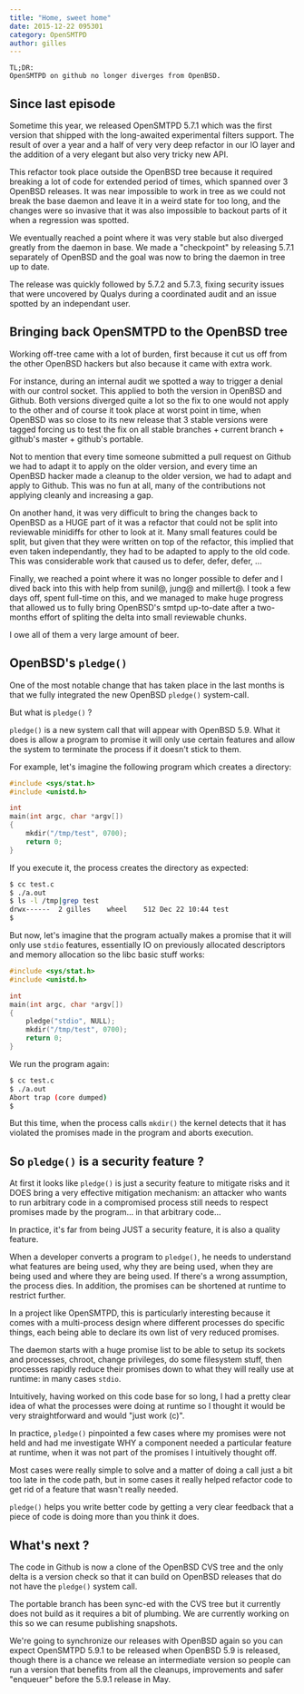 ```yaml
---
title: "Home, sweet home"
date: 2015-12-22 095301
category: OpenSMTPD
author: gilles
---
```


	TL;DR:
	OpenSMTPD on github no longer diverges from OpenBSD.


Since last episode
------------------
Sometime this year, we released OpenSMTPD 5.7.1 which was the first version that
shipped with the long-awaited experimental filters support. The result of over a
year and a half of very very deep refactor in our IO layer and the addition of a
very elegant but also very tricky new API.

This refactor took place outside the OpenBSD tree because it required breaking a
lot of code for extended period of times, which spanned over 3 OpenBSD releases.
It was near impossible to work in tree as we could not break the base daemon and
leave it in a weird state for too long, and the changes were so invasive that it
was also impossible to backout parts of it when a regression was spotted.

We eventually reached a point where it was very stable but also diverged greatly
from the daemon in base. We made a "checkpoint" by releasing 5.7.1 separately of
OpenBSD and the goal was now to bring the daemon in tree up to date.

The release was quickly followed by 5.7.2 and 5.7.3, fixing security issues that
were uncovered by Qualys during a coordinated audit and an issue spotted by an
independant user.


Bringing back OpenSMTPD to the OpenBSD tree
-------------------------------------------
Working off-tree came with a lot of burden, first because it cut us off from the
other OpenBSD hackers but also because it came with extra work.

For instance, during an internal audit we spotted a way to trigger a denial with
our control socket. This applied to both the version in OpenBSD and Github. Both
versions diverged quite a lot so the fix to one would not apply to the other and
of course it took place at worst point in time, when OpenBSD was so close to its
new release that 3 stable versions were tagged forcing us to test the fix on all
stable branches + current branch + github's master + github's portable.

Not to mention that every time someone submitted a pull request on Github we had
to adapt it to apply on the older version, and every time an OpenBSD hacker made
a cleanup to the older version, we had to adapt and apply to Github. This was no
fun at all, many of the contributions not applying cleanly and increasing a gap.

On another hand, it was very difficult to bring the changes back to OpenBSD as a
HUGE part of it was a refactor that could not be split into reviewable minidiffs
for other to look at it. Many small features could be split, but given that they
were written on top of the refactor, this implied that even taken independantly,
they had to be adapted to apply to the old code. This was considerable work that
caused us to defer, defer, defer, ...

Finally, we reached a point where it was no longer possible to defer and I dived
back into this with help from sunil@, jung@ and millert@. I took a few days off,
spent full-time on this, and we managed to make huge progress that allowed us to
fully bring OpenBSD's smtpd up-to-date after a two-months effort of spliting the
delta into small reviewable chunks.

I owe all of them a very large amount of beer.


OpenBSD's `pledge()`
--------------------
One of the most notable change that has taken place in the last months is that
we fully integrated the new OpenBSD `pledge()` system-call.

But what is `pledge()` ?

`pledge()` is a new system call that will appear with OpenBSD 5.9.
What it does is allow a program to promise it will only use certain features and
allow the system to terminate the process if it doesn't stick to them.

For example, let's imagine the following program which creates a directory:

```c
#include <sys/stat.h>
#include <unistd.h>

int
main(int argc, char *argv[])
{
	mkdir("/tmp/test", 0700);
	return 0;
}
```

If you execute it, the process creates the directory as expected:

```sh
$ cc test.c
$ ./a.out
$ ls -l /tmp|grep test
drwx------  2 gilles    wheel    512 Dec 22 10:44 test
$
```

But now, let's imagine that the program actually makes a promise that it will
only use `stdio` features, essentially IO on previously allocated descriptors
and memory allocation so the libc basic stuff works:

```c
#include <sys/stat.h>
#include <unistd.h>

int
main(int argc, char *argv[])
{
	pledge("stdio", NULL);
	mkdir("/tmp/test", 0700);
	return 0;
}
```

We run the program again:

```sh
$ cc test.c
$ ./a.out
Abort trap (core dumped)
$
```

But this time, when the process calls `mkdir()` the kernel detects that it has
violated the promises made in the program and aborts execution.


So `pledge()` is a security feature ?
-------------------------------------
At first it looks like `pledge()` is just a security feature to mitigate risks
and it DOES bring a very effective mitigation mechanism: an attacker who wants
to run arbitrary code in a compromised process still needs to respect promises
made by the program... in that arbitrary code...

In practice, it's far from being JUST a security feature, it is also a quality
feature.

When a developer converts a program to `pledge()`, he needs to understand what
features are being used, why they are being used, when they are being used and
where they are being used. If there's a wrong assumption, the process dies. In
addition, the promises can be shortened at runtime to restrict further.

In a project like OpenSMTPD, this is particularly interesting because it comes
with a multi-process design where different processes do specific things, each
being able to declare its own list of very reduced promises.

The daemon starts with a huge promise list to be able to setup its sockets and
processes, chroot, change privileges, do some filesystem stuff, then processes
rapidly reduce their promises down to what they will really use at runtime: in
many cases `stdio`.

Intuitively, having worked on this code base for so long, I had a pretty clear
idea of what the processes were doing at runtime so I thought it would be very
straightforward and would "just work (c)".

In practice, `pledge()` pinpointed a few cases where my promises were not held
and had me investigate WHY a component needed a particular feature at runtime,
when it was not part of the promises I intuitively thought off.

Most cases were really simple to solve and a matter of doing a call just a bit
too late in the code path, but in some cases it really helped refactor code to
get rid of a feature that wasn't really needed.

`pledge()` helps you write better code by getting a very clear feedback that a
piece of code is doing more than you think it does.


What's next ?
-------------
The code in Github is now a clone of the OpenBSD CVS tree and the only delta
is a version check so that it can build on OpenBSD releases that do not have
the `pledge()` system call.

The portable branch has been sync-ed with the CVS tree but it currently does
not build as it requires a bit of plumbing. We are currently working on this
so we can resume publishing snapshots.

We're going to synchronize our releases with OpenBSD again so you can expect
OpenSMTPD 5.9.1 to be released when OpenBSD 5.9 is released, though there is
a chance we release an intermediate version so people can run a version that
benefits from all the cleanups, improvements and safer "enqueuer" before the
5.9.1 release in May.
